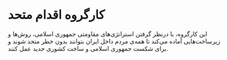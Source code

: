 # کارگروه اقدام متحد

این کارگروه، با درنظر گرفتن استراتژی‌های مقاومتی جمهوری اسلامی، روش‌ها و زیرساخت‌هایی آماده می‌کند تا همه‌ی مردم داخل ایران بتوانند بدون خطر متحد شوند و برای شکست جمهوری اسلامی و ساخت کشوری جدید عمل کنند.
